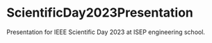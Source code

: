 # ScientificDay2023Presentation
Presentation for IEEE Scientific Day 2023 at ISEP engineering school.
